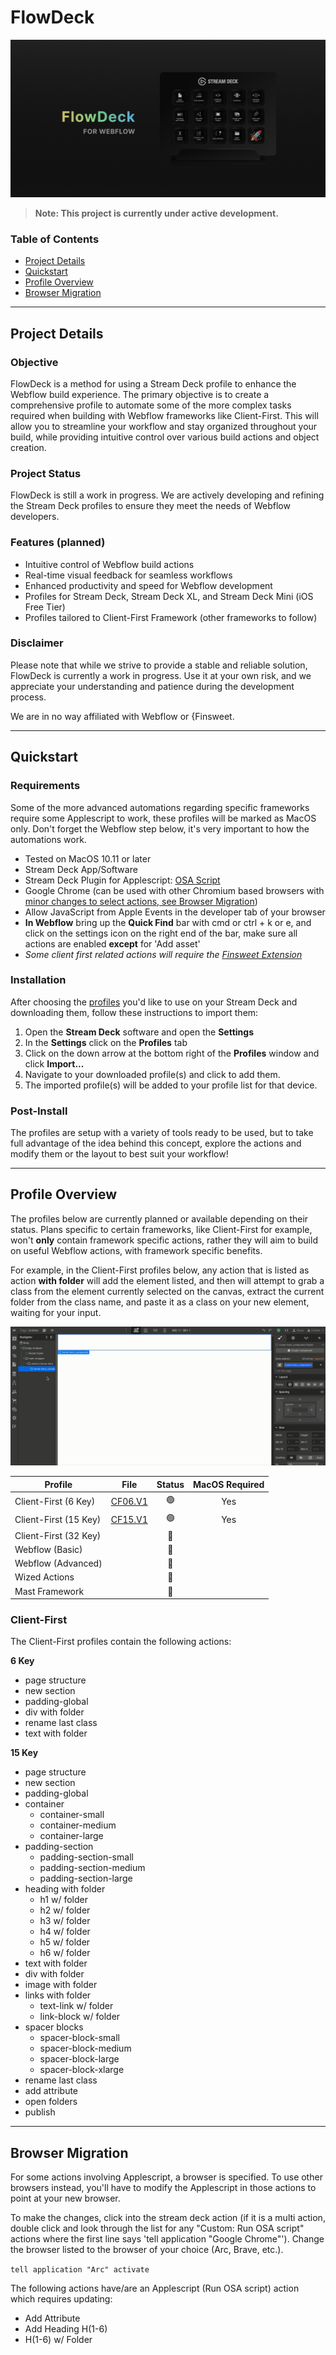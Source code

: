 # FlowDeck

![FlowDeck](assets/images/flowdeck-cover.png)

> **Note: This project is currently under active development.**

### Table of Contents

- [Project Details](#project-details)
- [Quickstart](#quickstart)
- [Profile Overview](#profile-overview)
- [Browser Migration](#browser-migration)

---

## Project Details

### Objective

FlowDeck is a method for using a Stream Deck profile to enhance the Webflow build experience. The primary objective is to create a comprehensive profile to automate some of the more complex tasks required when building with Webflow frameworks like Client-First. This will allow you to streamline your workflow and stay organized throughout your build, while providing intuitive control over various build actions and object creation.

### Project Status

FlowDeck is still a work in progress. We are actively developing and refining the Stream Deck profiles to ensure they meet the needs of Webflow developers.

### Features (planned)

- Intuitive control of Webflow build actions
- Real-time visual feedback for seamless workflows
- Enhanced productivity and speed for Webflow development
- Profiles for Stream Deck, Stream Deck XL, and Stream Deck Mini (iOS Free Tier)
- Profiles tailored to Client-First Framework (other frameworks to follow)

### Disclaimer

Please note that while we strive to provide a stable and reliable solution, FlowDeck is currently a work in progress. Use it at your own risk, and we appreciate your understanding and patience during the development process.

We are in no way affiliated with Webflow or {Finsweet.

---

## Quickstart

### Requirements

Some of the more advanced automations regarding specific frameworks require some Applescript to work, these profiles will be marked as MacOS only. Don't forget the Webflow step below, it's very important to how the automations work.

- Tested on MacOS 10.11 or later
- Stream Deck App/Software
- Stream Deck Plugin for Applescript: [OSA Script](https://apps.elgato.com/plugins/com.gabrielperales.osascript)
- Google Chrome (can be used with other Chromium based browsers with [minor changes to select actions, see Browser Migration](#browser-migration))
- Allow JavaScript from Apple Events in the developer tab of your browser
- **In Webflow** bring up the **Quick Find** bar with cmd or ctrl + k or e, and click on the settings icon on the right end of the bar, make sure all actions are enabled **except** for 'Add asset'
- *Some client first related actions will require the [Finsweet Extension](https://chrome.google.com/webstore/detail/finsweet-extension-for-we/mjfibgdpclkaemogkfadpbdfoinnejep)*


### Installation

After choosing the [profiles](#profile-overview) you'd like to use on your Stream Deck and downloading them, follow these instructions to import them:

1. Open the **Stream Deck** software and open the **Settings**
2. In the **Settings** click on the **Profiles** tab
3. Click on the down arrow at the bottom right of the **Profiles** window and click **Import...**
4. Navigate to your downloaded profile(s) and click to add them.
5. The imported profile(s) will be added to your profile list for that device.


### Post-Install

The profiles are setup with a variety of tools ready to be used, but to take full advantage of the idea behind this concept, explore the actions and modify them or the layout to best suit your workflow!

---

## Profile Overview

The profiles below are currently planned or available depending on their status. Plans specific to certain frameworks, like Client-First for example, won't **only** contain framework specific actions, rather they will aim to build on useful Webflow actions, with framework specific benefits.

For example, in the Client-First profiles below, any action that is listed as action **with folder** will add the element listed, and then will attempt to grab a class from the element currently selected on the canvas, extract the current folder from the class name, and paste it as a class on your new element, waiting for your input.

![Client-First V1 Add Element with Folder Demo](assets/images/cf15v1-demo.gif)

| Profile               	| File                                                                  	| Status 	| MacOS Required 	|
|-----------------------	|-----------------------------------------------------------------------	|:------:	|:--------------:	|
| Client-First (6 Key)  	| [CF06.V1](profiles/client-first/FlowDeck%20CF06.V1.streamDeckProfile) 	|    🟢   	|       Yes      	|
| Client-First (15 Key) 	| [CF15.V1](profiles/client-first/FlowDeck%20CF15.V1.streamDeckProfile) 	|    🟢   	|       Yes      	|
| Client-First (32 Key) 	|                                                                       	|    🔴   	|                	|
| Webflow (Basic)       	|                                                                       	|    🔴   	|                	|
| Webflow (Advanced)    	|                                                                       	|    🔴   	|                	|
| Wized Actions         	|                                                                       	|    🔴   	|                	|
| Mast Framework        	|                                                                       	|    🔴   	|                	|

### Client-First

The Client-First profiles contain the following actions:

**6 Key**
- page structure
- new section
- padding-global
- div with folder
- rename last class
- text with folder

**15 Key**
- page structure
- new section
- padding-global
- container
  - container-small
  - container-medium
  - container-large
- padding-section
  - padding-section-small
  - padding-section-medium
  - padding-section-large
- heading with folder
  - h1 w/ folder
  - h2 w/ folder
  - h3 w/ folder
  - h4 w/ folder
  - h5 w/ folder
  - h6 w/ folder
- text with folder
- div with folder
- image with folder
- links with folder
  - text-link w/ folder
  - link-block w/ folder
- spacer blocks
  - spacer-block-small
  - spacer-block-medium
  - spacer-block-large
  - spacer-block-xlarge
- rename last class
- add attribute
- open folders
- publish

---

## Browser Migration

For some actions involving Applescript, a browser is specified. To use other browsers instead, you'll have to modify the Applescript in those actions to point at your new browser. 

To make the changes, click into the stream deck action (if it is a multi action, double click and look through the list for any "Custom: Run OSA script" actions where the first line says 'tell application "Google Chrome"'). Change the browser listed to the browser of your choice (Arc, Brave, etc.).

`tell application "Arc" activate`

The following actions have/are an Applescript (Run OSA script) action which requires updating:

- Add Attribute
- Add Heading H(1-6)
- H(1-6) w/ Folder
